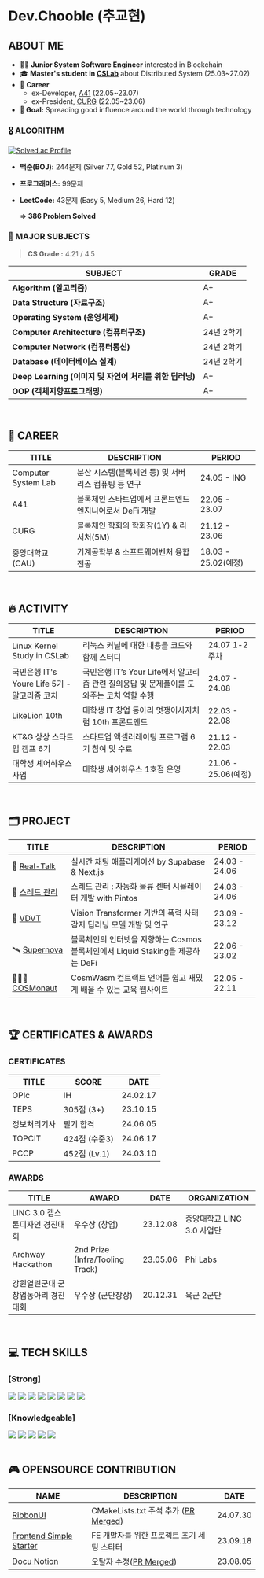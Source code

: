 # Dev.Chooble (추교현)

## ABOUT ME

- 👋🏼 **Junior System Software Engineer** interested in Blockchain
- 🎓 **Master's student in [CSLab](https://www.cslab.cau.ac.kr/members)** about Distributed System (25.03~27.02)
- 🏢 **Career**
    - ex-Developer, [A41](https://x.com/a41_allforone) (22.05~23.07)
    - ex-President, [CURG](https://x.com/curg_official) (22.05~23.06)
- **🎯 Goal:** Spreading good influence around the world through technology

### 🎖️ ALGORITHM

[![Solved.ac Profile](http://mazassumnida.wtf/api/v2/generate_badge?boj=ckh0601)](https://solved.ac/ckh0601/)

- **백준(BOJ):** 244문제 (Silver 77, Gold 52, Platinum 3)
- **프로그래머스:** 99문제
- **LeetCode:** 43문제 (Easy 5, Medium 26, Hard 12)
    
    **⇒ 386 Problem Solved**

### 🏫 MAJOR SUBJECTS
> **CS Grade :** 4.21 / 4.5

|**SUBJECT**|**GRADE**|
|------|---|
|**Algorithm (알고리즘)**|A+|
|**Data Structure (자료구조)**|A+|
|**Operating System (운영체제)**|A+|
|**Computer Architecture (컴퓨터구조)**|24년 2학기|
|**Computer Network (컴퓨터통신)**|24년 2학기|
|**Database (데이터베이스 설계)**|24년 2학기|
|**Deep Learning (이미지 및 자연어 처리를 위한 딥러닝)**|A+|
|**OOP (객체지향프로그래밍)**|A+|

    
<br/>


## 🏢 CAREER
|**TITLE**|**DESCRIPTION**|**PERIOD**|
|------|---|---|
|Computer System Lab|분산 시스템(블록체인 등) 및 서버리스 컴퓨팅 등 연구|24.05 - ING|
|A41|블록체인 스타트업에서 프론트엔드 엔지니어로서 DeFi 개발|22.05 - 23.07|
|CURG|블록체인 학회의 학회장(1Y) & 리서처(5M)|21.12 - 23.06|
|중앙대학교(CAU)|기계공학부 & 소프트웨어벤처 융합전공|18.03 - 25.02(예정)|

<br/>

## 🔥 ACTIVITY
|**TITLE**|**DESCRIPTION**|**PERIOD**|
|------|---|---|
|Linux Kernel Study in CSLab|리눅스 커널에 대한 내용을 코드와 함께 스터디|24.07 1-2주차|
|국민은행 IT's Youre Life 5기 - 알고리즘 코치|국민은행 IT’s Your Life에서 알고리즘 관련 질의응답 및 문제풀이를 도와주는 코치 역할 수행|24.07 - 24.08|
|LikeLion 10th|대학생 IT 창업 동아리 멋쟁이사자처럼 10th 프론트엔드|22.03 - 22.08|
|KT&G 상상 스타트업 캠프 6기|스타트업 액셀러레이팅 프로그램 6기 참여 및 수료|21.12 - 22.03|
|대학생 셰어하우스 사업|대학생 셰어하우스 1호점 운영|21.06 - 25.06(예정)|

<br/>

## 🗂️ PROJECT
|**TITLE**|**DESCRIPTION**|**PERIOD**|
|------|---|-|
|💬 [Real-Talk](https://www.chooblog.xyz/project/real-talk)|실시간 채팅 애플리케이션 by Supabase & Next.js|24.03 - 24.06|
|🤖 [스레드 관리](https://www.chooblog.xyz/project/threads)|스레드 관리 : 자동화 물류 센터 시뮬레이터 개발 with Pintos|24.03 - 24.06|
|👀 [VDVT](https://www.chooblog.xyz/project/vdvt)|Vision Transformer 기반의 폭력 사태 감지 딥러닝 모델 개발 및 연구|23.09 - 23.12||
|🛰️ [Supernova](https://www.chooblog.xyz/project/supernova)|블록체인의 인터넷을 지향하는 Cosmos 블록체인에서 Liquid Staking을 제공하는 DeFi|22.06 - 23.02||
|🧑🏼‍🚀 [COSMonaut](https://www.chooblog.xyz/project/cosmonaut)|CosmWasm 컨트랙트 언어를 쉽고 재밌게 배울 수 있는 교육 웹사이트|22.05 - 22.11|

<br/>

## 🏆 CERTIFICATES & AWARDS
### CERTIFICATES
|**TITLE**|**SCORE**|**DATE**|
|---|---|---|
|OPIc|IH|24.02.17|
|TEPS|305점 (3+)|23.10.15|
|정보처리기사|필기 합격|24.06.05|
|TOPCIT|424점 (수준3)|24.06.17|
|PCCP|452점 (Lv.1)|24.03.10|

### AWARDS
|**TITLE**|**AWARD**|**DATE**|**ORGANIZATION**|
|------|---|---|------|
|LINC 3.0 캡스톤디자인 경진대회|우수상 (창업)|23.12.08|중앙대학교 LINC 3.0 사업단|
|Archway Hackathon|2nd Prize (Infra/Tooling Track)|23.05.06|Phi Labs|
|강원열린군대 군 창업동아리 경진대회|우수상 (군단장상)|20.12.31|육군 2군단|

<br/>

## 💻 TECH SKILLS
### [Strong]
<div>
  <img src="https://img.shields.io/badge/C++-00599C?style=for-the-badge&logo=cplusplus&logoColor=white">
  <img src="https://img.shields.io/badge/TypeScript-3178C6?style=for-the-badge&logo=TypeScript&logoColor=white">
  <img src="https://img.shields.io/badge/React-61DAFB?style=for-the-badge&logo=React&logoColor=black">
  <img src="https://img.shields.io/badge/Next.js-000000?style=for-the-badge&logo=Next.js&logoColor=white">
  <img src="https://img.shields.io/badge/React Query-FF4154?style=for-the-badge&logo=ReactQuery&logoColor=white">
  <img src="https://img.shields.io/badge/Recoil-764ABC?style=for-the-badge&logo=Recoil&logoColor=white">
  <img src="https://img.shields.io/badge/TailwindCSS-06B6D4?style=for-the-badge&logo=TailwindCSS&logoColor=white">
  <img src="https://img.shields.io/badge/Supabase-3FCF8E?style=for-the-badge&logo=Supabase&logoColor=white">
</div>

### [Knowledgeable]
<div>
  <img src="https://img.shields.io/badge/Qt-41CD52?style=for-the-badge&logo=Qt&logoColor=white">
  <img src="https://img.shields.io/badge/Java-004027?style=for-the-badge&logo=Jameson&logoColor=white">
  <img src="https://img.shields.io/badge/Spring-6DB33F?style=for-the-badge&logo=Spring&logoColor=white">
  <img src="https://img.shields.io/badge/SpringBoot-6DB33F?style=for-the-badge&logo=SpringBoot&logoColor=white">
  <img src="https://img.shields.io/badge/mysql-4479A1?style=for-the-badge&logo=mysql&logoColor=white">
</div>

<br/>

## 🎮 OPENSOURCE CONTRIBUTION
| NAME | DESCRIPTION | DATE |
| --- | --- | --- |
| [RibbonUI](https://github.com/mentalfl0w/RibbonUI) | CMakeLists.txt 주석 추가 ([PR Merged](https://github.com/mentalfl0w/RibbonUI/pull/8)) | 24.07.30 |
| [Frontend Simple Starter](https://github.com/scottXchoo/Frontend-Simple-Starter) | FE 개발자를 위한 프로젝트 초기 세팅 스타터 | 23.09.18 |
| [Docu Notion](https://github.com/sillsdev/docu-notion) | 오탈자 수정([PR Merged](https://github.com/sillsdev/docu-notion/pull/62)) | 23.08.05 |

<br/>
